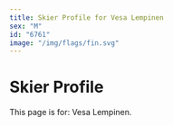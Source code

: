 ```yaml
---
title: Skier Profile for Vesa Lempinen
sex: "M"
id: "6761"
image: "/img/flags/fin.svg" 
---
```


# Skier Profile

This page is for: Vesa Lempinen.
    